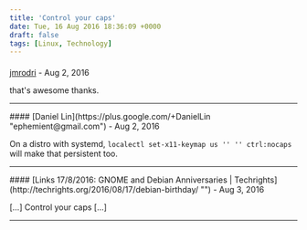 ```yaml
---
title: 'Control your caps'
date: Tue, 16 Aug 2016 18:36:09 +0000
draft: false
tags: [Linux, Technology]
---
```



#### 
[jmrodri](http://zeusville.wordpress.com/ "jmrodri@gmail.com") - <time datetime="2016-08-16 20:04:02">Aug 2, 2016</time>

that's awesome thanks.
<hr />
#### 
[Daniel Lin](https://plus.google.com/+DanielLin "ephemient@gmail.com") - <time datetime="2016-08-16 19:22:39">Aug 2, 2016</time>

On a distro with systemd, `localectl set-x11-keymap us '' '' ctrl:nocaps` will make that persistent too.
<hr />
#### 
[Links 17/8/2016: GNOME and Debian Anniversaries | Techrights](http://techrights.org/2016/08/17/debian-birthday/ "") - <time datetime="2016-08-17 06:49:52">Aug 3, 2016</time>

\[…\] Control your caps \[…\]
<hr />
